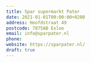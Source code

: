 ```yaml
---
title: Spar supermarkt Pater
date: 2021-01-01T00:00:00+0200
address: Hoofdstraat 49
postcode: 7875AB Exloo
email: info@sparpater.nl
phone: 
website: https://sparpater.nl/
draft: true
---
```


